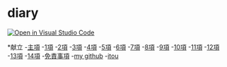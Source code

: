 # diary

[![Open in Visual Studio Code](https://img.shields.io/static/v1?logo=visualstudiocode&label=&message=Open%20in%20Visual%20Studio%20Code&labelColor=2c2c32&color=007acc&logoColor=007acc)](https://open.vscode.dev/itou332diary)


  <nav aria-label="サイト内メニュー">
 *献立
    -<a href="https://itou332.github.io/top_page/">主項</a>
    -<a href="https://itou332.github.io/">1項</a>
    -<a href="https://itou332.github.io/itou332a.github.io/">2項</a>
    -<a href="https://itou332.github.io/diary">3項</a>
    -<a href="https://itou332.github.io/today/">4項</a>
    -<a href="https://itou332.github.io/challenge/">5項</a>
    -<a href="https://itou332.github.io/nontitle/">6項</a>
    -<a href="https://itou332.github.io/elaboration/">7項</a>
    -<a href="https://itou332.github.io/analog/">8項</a>
    -<a href="https://itou332.github.io/culture/">9項</a>
    -<a href="https://itou332.github.io/walk/">10項</a>
    -<a href="https://itou332.github.io/pine/">11項</a>
    -<a href="https://itou332.github.io/banboo/">12項</a>
    -<a href="https://itou332.github.io/pulm/">13項</a>
    -<a href="https://itou332.github.io/cypress/">14項</a>
    -<a href="https://itou332.github.io/Privacy-policy/">免責事項</a>
    -<a href="https://github.com/itou332">my github</a>
    -<a href="http://itou33good.starfree.jp/">itou</a>
    </nav>